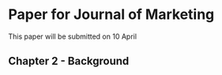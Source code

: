 # Paper for Journal of Marketing
This paper will be submitted on 10 April

## Chapter 2 - Background
